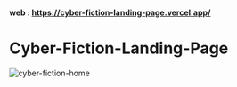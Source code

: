 #### web : https://cyber-fiction-landing-page.vercel.app/

# Cyber-Fiction-Landing-Page


![cyber-fiction-home](https://github.com/user-attachments/assets/de8d3385-90bd-42b5-a557-2cd9e7f49822)
